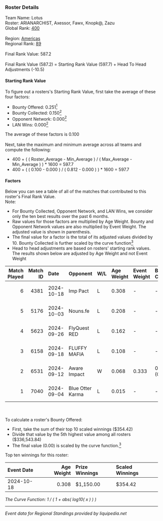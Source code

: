 ### Roster Details<br />
Team Name: Lotus<br />
Roster: ARIANARCHIST, Axessor, Fawx, Knopk@, Zazu<br />
Global Rank: [400](../../standings_global_2025_03_01.md)<br />
<br />
Region: [Americas]( ../../standings_americas_2025_03_01.md)<br />
Regional Rank: [89]( ../../standings_americas_2025_03_01.md)<br />
<br />
Final Rank Value:  587.2<br />
<br />
Final Rank Value (587.2) = Starting Rank Value (597.7) + Head To Head Adjustments (-10.5)<br />

#### Starting Rank Value<br />
To figure out a rosters's Starting Rank Value, first take the average of these four factors:<br />
- Bounty Offered: 0.251[<sup>1</sup>](#table2)
- Bounty Collected: 0.150[<sup>2</sup>](#table1)
- Opponent Network: 0.000[<sup>2</sup>](#table1)
- LAN Wins: 0.000[<sup>2</sup>](#table1)

The average of these factors is 0.100<br />
<br />
Next, take the maximum and minimum average across all teams and compute the following:<br />
- 400 + ( ( Roster_Average - Min_Average ) / ( Max_Average - Min_Average ) ) * 1600 = 597.7
- 400 + ( ( 0.100 - 0.000 ) / ( 0.812 - 0.000 ) ) * 1600 = 597.7


#### Factors<br />
Below you can see a table of all of the matches that contributed to this roster's Final Rank Value.<br />
Note:<br />

- For Bounty Collected, Opponent Network, and LAN Wins, we consider only the ten best results over the past 6 months.
- Raw values for those factors are multiplied by Age Weight. Bounty and Opponent Network values are also multiplied by Event Weight. The adjusted value is shown in parenthesis.
- The final value for a factor is the total of its adjusted values divided by 10. Bounty Collected is further scaled by the curve function[<sup>3</sup>](#curveFunction)
- Head to head adjustments are based on rosters' starting rank values. The results shown below are adjusted by Age Weight and not Event Weight
<span id="table1"></span><br />


| Match Played | Match ID | Date       | Opponent         | W/L | Age Weight | Event Weight | Bounty Collected | Opponent Network | LAN Wins  | H2H Adj. | Roster                                    |
| -: | -: | :- | :- | :- | :- | :- | :- | :- | :- | -: | :- |
|            6 |     4381 | 2024-10-18 | Imp Pact         | L   | 0.308      | -            | -                | -                | -         |    -4.45 | ARIANARCHIST, Axessor, Fawx, Knopk@, Zazu |
|            5 |     5176 | 2024-10-03 | Nouns.fe         | L   | 0.208      | -            | -                | -                | -         |    -3.16 | ARIANARCHIST, Axessor, Fawx, Knopk@, Zazu |
|            4 |     5623 | 2024-09-26 | FlyQuest RED     | L   | 0.162      | -            | -                | -                | -         |    -2.18 | ARIANARCHIST, Axessor, Fawx, Knopk@, Zazu |
|            3 |     6158 | 2024-09-18 | FLUFFY MAFIA     | L   | 0.108      | -            | -                | -                | -         |    -1.60 | ARIANARCHIST, Axessor, Fawx, Knopk@, Zazu |
|            2 |     6531 | 2024-09-12 | Aware Impact     | W   | 0.068      | 0.333        | 0.001 (0.000)    | 0.008 (0.000)    | 0 (0.000) |     1.09 | ARIANARCHIST, Axessor, Fawx, Knopk@, Zazu |
|            1 |     7040 | 2024-09-04 | Blue Otter Karma | L   | 0.015      | -            | -                | -                | -         |    -0.23 | ARIANARCHIST, Axessor, Fawx, Knopk@, Zazu |

<br />
<span id="table2"></span><br />
To calculate a roster's Bounty Offered:<br />

- First, take the sum of their top 10 scaled winnings ($354.42)
- Divide that value by the 5th highest value among all rosters ($336,543.84)
- The final value (0.00) is scaled by the curve function.[<sup>3</sup>](#curveFunction)

Top ten winnings for this roster:<br />

| Event Date | Age Weight | Prize Winnings | Scaled Winnings |
| :- | -: | :- | :- |
| 2024-10-18 |      0.308 | $1,150.00      | $354.42         |


<span id="curveFunction"></span>_The Curve Function: 1 / ( 1 + abs( log10( x ) ) )_<br />

---
_Event data for Regional Standings provided by liquipedia.net_<br />
